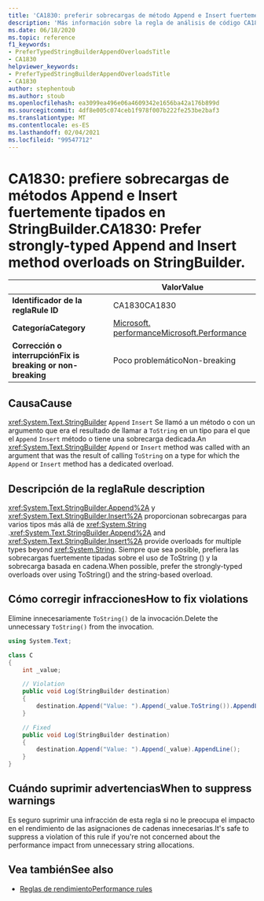 ```yaml
---
title: 'CA1830: preferir sobrecargas de método Append e Insert fuertemente tipadas en StringBuilder (análisis de código)'
description: 'Más información sobre la regla de análisis de código CA1830: preferir las sobrecargas del método Append e Insert fuertemente tipadas en StringBuilder'
ms.date: 06/18/2020
ms.topic: reference
f1_keywords:
- PreferTypedStringBuilderAppendOverloadsTitle
- CA1830
helpviewer_keywords:
- PreferTypedStringBuilderAppendOverloadsTitle
- CA1830
author: stephentoub
ms.author: stoub
ms.openlocfilehash: ea3099ea496e06a4609342e1656ba42a176b899d
ms.sourcegitcommit: 4df8e005c074ceb1f978f007b222fe253be2baf3
ms.translationtype: MT
ms.contentlocale: es-ES
ms.lasthandoff: 02/04/2021
ms.locfileid: "99547712"
---
```

# <a name="ca1830-prefer-strongly-typed-append-and-insert-method-overloads-on-stringbuilder"></a><span data-ttu-id="ee188-103">CA1830: prefiere sobrecargas de métodos Append e Insert fuertemente tipados en StringBuilder.</span><span class="sxs-lookup"><span data-stu-id="ee188-103">CA1830: Prefer strongly-typed Append and Insert method overloads on StringBuilder.</span></span>

| | <span data-ttu-id="ee188-104">Valor</span><span class="sxs-lookup"><span data-stu-id="ee188-104">Value</span></span> |
|-|-|
| <span data-ttu-id="ee188-105">**Identificador de la regla**</span><span class="sxs-lookup"><span data-stu-id="ee188-105">**Rule ID**</span></span> |<span data-ttu-id="ee188-106">CA1830</span><span class="sxs-lookup"><span data-stu-id="ee188-106">CA1830</span></span>|
| <span data-ttu-id="ee188-107">**Categoría**</span><span class="sxs-lookup"><span data-stu-id="ee188-107">**Category**</span></span> |[<span data-ttu-id="ee188-108">Microsoft. performance</span><span class="sxs-lookup"><span data-stu-id="ee188-108">Microsoft.Performance</span></span>](performance-warnings.md)|
| <span data-ttu-id="ee188-109">**Corrección o interrupción**</span><span class="sxs-lookup"><span data-stu-id="ee188-109">**Fix is breaking or non-breaking**</span></span> |<span data-ttu-id="ee188-110">Poco problemático</span><span class="sxs-lookup"><span data-stu-id="ee188-110">Non-breaking</span></span>|

## <a name="cause"></a><span data-ttu-id="ee188-111">Causa</span><span class="sxs-lookup"><span data-stu-id="ee188-111">Cause</span></span>

<span data-ttu-id="ee188-112"><xref:System.Text.StringBuilder> `Append` `Insert` Se llamó a un método o con un argumento que era el resultado de llamar a `ToString` en un tipo para el que el `Append` `Insert` método o tiene una sobrecarga dedicada.</span><span class="sxs-lookup"><span data-stu-id="ee188-112">An <xref:System.Text.StringBuilder> `Append` or `Insert` method was called with an argument that was the result of calling `ToString` on a type for which the `Append` or `Insert` method has a dedicated overload.</span></span>

## <a name="rule-description"></a><span data-ttu-id="ee188-113">Descripción de la regla</span><span class="sxs-lookup"><span data-stu-id="ee188-113">Rule description</span></span>

<span data-ttu-id="ee188-114"><xref:System.Text.StringBuilder.Append%2A> y <xref:System.Text.StringBuilder.Insert%2A> proporcionan sobrecargas para varios tipos más allá de <xref:System.String> .</span><span class="sxs-lookup"><span data-stu-id="ee188-114"><xref:System.Text.StringBuilder.Append%2A> and <xref:System.Text.StringBuilder.Insert%2A> provide overloads for multiple types beyond <xref:System.String>.</span></span>  <span data-ttu-id="ee188-115">Siempre que sea posible, prefiera las sobrecargas fuertemente tipadas sobre el uso de ToString () y la sobrecarga basada en cadena.</span><span class="sxs-lookup"><span data-stu-id="ee188-115">When possible, prefer the strongly-typed overloads over using ToString() and the string-based overload.</span></span>

## <a name="how-to-fix-violations"></a><span data-ttu-id="ee188-116">Cómo corregir infracciones</span><span class="sxs-lookup"><span data-stu-id="ee188-116">How to fix violations</span></span>

<span data-ttu-id="ee188-117">Elimine innecesariamente `ToString()` de la invocación.</span><span class="sxs-lookup"><span data-stu-id="ee188-117">Delete the unnecessary `ToString()` from the invocation.</span></span>

```csharp
using System.Text;

class C
{
    int _value;

    // Violation
    public void Log(StringBuilder destination)
    {
        destination.Append("Value: ").Append(_value.ToString()).AppendLine();
    }

    // Fixed
    public void Log(StringBuilder destination)
    {
        destination.Append("Value: ").Append(_value).AppendLine();
    }
}
```

## <a name="when-to-suppress-warnings"></a><span data-ttu-id="ee188-118">Cuándo suprimir advertencias</span><span class="sxs-lookup"><span data-stu-id="ee188-118">When to suppress warnings</span></span>

<span data-ttu-id="ee188-119">Es seguro suprimir una infracción de esta regla si no le preocupa el impacto en el rendimiento de las asignaciones de cadenas innecesarias.</span><span class="sxs-lookup"><span data-stu-id="ee188-119">It's safe to suppress a violation of this rule if you're not concerned about the performance impact from unnecessary string allocations.</span></span>

## <a name="see-also"></a><span data-ttu-id="ee188-120">Vea también</span><span class="sxs-lookup"><span data-stu-id="ee188-120">See also</span></span>

- [<span data-ttu-id="ee188-121">Reglas de rendimiento</span><span class="sxs-lookup"><span data-stu-id="ee188-121">Performance rules</span></span>](performance-warnings.md)

